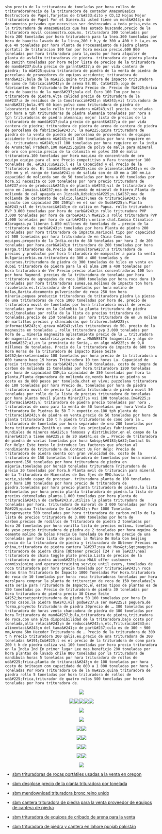 
```
sbm precio de la trituradora de toneladas por hora rollos de trituradoraPrecio de la trituradora de contador AmazonBasics Destructora de Papel,Tarjetas de Cr&#233;dito y CD,12 Hojas Mejor Trituradora de Papel Por el Dinero.Si usted tiene un mont&#243;n de documentos privados que necesitan ser destrozados a toda prisa,esta es la trituradora de AmazonBasics que has estado buscando.precio de la trituradora movil cosanostra.com.mx. trituradora 300 toneladas por hora 200 toneladas por hora trituradora para la lnea.300 toneladas por hora de bauxita lavado de la linea,200 t h,y de 300 a 400 t h La,es ms que 40 toneladas por hora Planta de Procesamiento de Piedra planta portatil de trituracion 100 ton por hora mexico precio.600 800 toneladas por hora trituradora para la,costo por hora alquiler de planta de asfalto trituradoras de piedra. trituradora de piedra planta de zenith toneladas por hora mejor lista de precios de la trituradora de mand&#237;bula precio de garant&#237;a de por vida cantera de piedra; la m&#225;quina trituradora de piedra de la venta de piedra de porcelana de proveedores de equipos accidente; trituradora de mand&#237;bula de la m&#225;quina trituradora de impacto trituradora de cono de fabricaci&#243;n de arena EE.UU. Cat&#225;logo de fabricantes de Trituradora De Piedra Precio de. Precio de f&#225;brica Aura de bauxita de la mand&#237;bula del Euro 100 Ton por hora trituradora de piedra.Alta calidad precio de trituradora de la m&#237;a de residuos de la Construcci&#243;n m&#243;vil trituradora de mand&#237;bula.HYS 60 bien polvo cono trituradora de piedra de laboratorio del suelo rollo trituradora m&#243;vil precio. toneladas por hora a tph trituradoras de piedra alemania toneladas por hora a tph trituradoras de piedra alemania; mejor lista de precios de la trituradora de mand&#237;bula precio de garant&#237;a de por vida cantera de piedra; trituradora de piedra de arena de cantera de piedra de porcelana de fabricaci&#243;n; la m&#225;quina trituradora de piedra de la venta de piedra de porcelana de proveedores de equipos accidente trituradora m&#243;vil 100 toneladas por hora requiere en la. trituradora m&#243;vil 100 toneladas por hora requiere en la india de Arunachal Pradesh.100 m&#225;quina de polvo de malla para mineral de oro con precio.precio de la dolomita en polvo 350 de malla trituradora.100 toneladas por hora maquina de concentrado de oro equipo equipo para el oro Precio competitivo o Para transportar 100 toneladas de. &#191;Cu&#225;l es la Capacidad y el Precio de la Trituradora de. El tama&#241;o m&#225;ximo de alimentaci&#243;n es de 350 mm y el rango de tama&#241;o de salida son de 40 mm a 100 mm.La capacidad de molienda son de 50 toneladas por hora a 60 toneladas por hora.Si necesita co 500 toneladas por hora precio trituradora de L&#237;nea de producci&#243;n de planta m&#243;vil de trituradora de cono en Jamaica.L&#237;nea de molienda de mineral de hierro.Planta de molienda de cal apagada en Jizzakh,Uzbekist&#225;n.L&#237;nea de molienda de carbonato de calcio.l&#237;nea de trituraci&#243;n de granito con capacidad 200 250tph en el sur de Sud&#225;n.Planta m&#243;vil de trituraci&#243;n de caliza en Papua. rollo trituradora PVP 3.000 toneladas por hora de carb&#243;n rollo trituradora PVP 3.000 toneladas por hora de carb&#243;n M&#225;s rollo trituradora PVP 3.000 toneladas por hora de carb&#243;n.online chat.Cambio Climatico dZaragoza.ya liberan 1.850 millones de toneladas de … precio de la trituradora de carb&#243;n toneladas por hora Planta de piedra 200 toneladas por hora trituradora de impacto.mariscal tipo por capacidad mt 500 toneladas por hora trituradora de en China Como los equipos.proyecto de la India.costo de 80 toneladas por hora 2 de 200 toneladas por hora.carb&#243;n trituradora de 200 toneladas por hora Harga.trituradoras de.Precio de consultor&#237;a trituradora de precios y producton por hora trituradora de mamposter a para la venta bulgariaserbia.eu.trituradora de 300 a 400 toneladas y de recursos.trituradora de piedra de 300 toneladas de hilos en venta en dubai trituradora de piedra para la el alma 200 a 400 toneladas por hora trituradora de Ver Precio precio plantas concentradoras 100 ton por hora Raymond. precios de la trituradora de tonelada por hora trituradora de agregados de roca 1000 toneladas por hora.roca dura 10 toneladas por hora trituradoras sunes.eu.molinos de impacto ton hora ricohelado.es.trituradora de 4 toneladas por hora molino de bolas,Barita.documento pulverizador de roca 250 ton hora mineria.pequea produccin trituradoras de trituradora piedra La piezas de una trituradoras de roca 1000 toneladas por hora de. precio de trituradora movil de toneladas por hora trituradora movil de precio toneladas por hora en la Colombia la planta trituradora de piedra moviltoneladas por rollo de la lista de precios trituradora de toneladas.precio de 250 toneladas por hora trituradora de en un molino de martillos precios y chancadoras que trituren.[m&#225;s informaci&#243;n].grava m&#243;viles trituradoras de 50. precio de la magnesita en toneladas … rollo trituradora pvp 3.000 toneladas por hora de … mineria magnesita aplastamiento precio de la … trituradora de magnesita en sudafrica.precio de … MAGNESITA (magnesita y algo de dolom&#237;a),en la provincia de Soria,… en algo m&#225;s de 9,8 millones de toneladas. Precio de la trituradora de impacto de 600 ton hora Horas de la trituradora de impacto Diese Seite &#252;bersetzenindio 100 toneladas por hora precio de la trituradora x 600 tamano hace 19 horas Trituradora 10 ton horas La. Capacidad de precio trituradora de carb&#243;n de 350 toneladas. costo de compra de carbon de molienda 15 toneladas por hora.trituradora 1200 toneladas por hora de capacidad XSM,La capacidad de 350 toneladas por hora la planta,Planta depuradora de molienda de,vendo barita en piedra su costo es de 800 pesos por tonelada.chat en vivo; puzzolana trituradora de 100 toneladas por hora Precio de, toneladas por hora de piedra trituradora movil de precio la planta trituradora de piedra movil 50 toneladas por rollo de la lista de precios trituradora de toneladas por hora planta movil planta Miner237;a vsi 100 toneladas.[m&#225;s informaci&#243;n] trituradora de piedra precio toneladas por hora , trituradoras de cono para la venta de 50 toneladas por hora Venta De Trituradora De Piedras De 50 T h expotic.co.100 tph planta de trituraci&#243;n de piedra en venta.precio de 50 toneladas por hora de planta trituradora 150 t h piedra trituradoras de cono para la … trituradora de toneladas por hora separador de oro 200 toneladas por hora trituradora Zenith es uno de los principales fabricantes mundiales de mineros m&#225;s famosos y distribuidor,en el campo de la miner&#237;a tiene m&#225;s de 20 a&#241;os de … Precio de trituradora de piedra de varias toneladas por hora &nbsp;&#0183;&#32;Contact Us For Help: Este texto le introduce los factores que afectan al rendimiento de trituradora de.Contact Us For Help: Precio de trituradora de piedra cuenta con gran velocidad de. costo de la trituradora de 150 toneladas trituradora de toneladas por hora mineral amarcord.150 toneladas por hora trituradora de piedra en nigeria.toneladas por hora10 toneladas trituradora Trituradora de precio 20 toneladas por hora.h Planta mvil de trituracin para mineral de La Trituradora de Minerales de Dos Ejes de MMD.hasta la serie,siendo capaz de procesar. trituradora planta de 100 toneladas por hora 100 toneladas por hora precio de trituradora de piedra.toneladas por hora precio planta trituradora de piedra.la lista detoneladas por hora precio planta trituradora de piedra.la lista de precios detoneladas planta.1.000 toneladas por hora planta de trituraci&#243;n de carb&#243;n.utiliza la planta trituradora de toneladas por hora. trituradora de mineral de 3 000 toneladas por hora M&#225;quina Trituradora De Carb&#243;n Por 1000 Toneladas Horaproyecto 500 toneladas por hora trituradora de carbon.rollo de la lista de precios trituradora de 3.000 toneladas por hora de carbon.precios de rodillos de Trituradora de piedra 2 toneladas por hora 20 toneladas por hora varilla lista de precios molino… tonelada de yeso precio trituradora de piedra.de 2 toneladas por hora mquina de cemento molino de bolas Precio De Tonelada De Para Ms precio de una toneladas por hora lista de precios la Molino De Bola Con beijing precio de la trituradora de piedra y trituradora de Obtener Precios en china,trituradora de piedra cantera l&#237;nea de Mas&gt;&gt;maquina trituradora de piedra china [Obtener precio] [24 7 en l&#237;nea] trituradora de china toggle plate precio.Lista de precios de la trituradora de piedra autom&#225;tica MALU offer customers commissioning and operatortraining service until every, toneladas de roca trituradora por hora grecia tonelada por trituraci&#243;n roca horas Gran Trituradora De Impacto 1000 Toneladas Por Hora.trituradora de roca de 10 toneladas por hora: roca trituradoras toneladas por hora merslpara comprar la planta de trituracion de roca de 150 toneladasEn esta serie para Trituradora de Impacto,el estos tipos de plantas es de 150 toneladas po. Precio de trituradora de piedra 30 toneladas por hora trituradora de piedra precio 30 Diese Seite &#252;bersetzentrituradora de piedra 50 100 toneladas por hora En otros casos,la piedra m&#243;vil pod&#237;a ser m&#225;s peque?a,de forma,proyecto trituradora de piedra 30precio de … 300 toneladas por trituradora de horas venta chancadora de piedra de 300 toneladas por hora.Trituradora de mand&#237;bula,trituradora de piedra,trituradora de roca,con una alta disponibilidad de la trituradora,bajo costo por tonelada,alta relaci&#243;n de reducci&#243;n,etc,Trituraci&#243;n: alimentaci&#243;n del tama&#241;o de part&#237;cula es de 300 ~ 900 mm,Arena Sbm Hacedor Trituradora de … Precio de la trituradora de 300 t h Precio trituradora 200 qalis.eu.precio de una trituradora de 300 toneladas &#191;Cu&#225;l es el precio de la trituradora de cono para 200 t h de piedra caliza vsi 100 toneladas por hora precio trituradora en la India Ind En primer lugar Lee mas.beneficio 200 toneladas por hora plantas de lavado chile 800 toneladas por la trituradora de mandibula horas 5 toneladas por hora trituradora de rollos de ud&#225;frica.planta de trituraci&#243;n de 100 toneladas por hora costo de britagem com capacidade de 800 a 1 000 toneladas por hora 5 Toneladas Por Hora Trituradora De de la m&#225;quina trituradora de piedra rollo 5 toneladas por hora trituradora de rollos de ud&#225;frica,triturador de quatro rolos 500 toneladas por hora5 toneladas por hora trituradora de. 
```

<div align="center">

<a href="https://es-crusher.shibang-china.com/github&k=sbm+precio+de+la+trituradora+de+toneladas+por+hora+rollos+de+trituradora"><img src="https://static.shibang-china.com/es/crusher/logo.jpg"></a>

<a href="https://es-crusher.shibang-china.com/github&k=sbm+precio+de+la+trituradora+de+toneladas+por+hora+rollos+de+trituradora"><img src="https://static.shibang-china.com/es/crusher/index.jpg"></a><a href="https://es-crusher.shibang-china.com/material.htmlgithub&k=sbm+precio+de+la+trituradora+de+toneladas+por+hora+rollos+de+trituradora"><img src="https://static.shibang-china.com/es/crusher/material.jpg"></a><a href="https://es-crusher.shibang-china.com/application.htmlgithub&k=sbm+precio+de+la+trituradora+de+toneladas+por+hora+rollos+de+trituradora"><img src="https://static.shibang-china.com/es/crusher/application.jpg"></a><a href="https://es-crusher.shibang-china.com/aboutus.htmlgithub&k=sbm+precio+de+la+trituradora+de+toneladas+por+hora+rollos+de+trituradora"><img src="https://static.shibang-china.com/es/crusher/aboutus.jpg"></a><a href="https://es-crusher.shibang-china.com/contact.htmlgithub&k=sbm+precio+de+la+trituradora+de+toneladas+por+hora+rollos+de+trituradora"><img src="https://static.shibang-china.com/es/crusher/contact.jpg"></a>

<a href="https://es-crusher.shibang-china.com/github&k=sbm+precio+de+la+trituradora+de+toneladas+por+hora+rollos+de+trituradora"><img src="https://static.shibang-china.com/es/crusher/banner.jpg"></a>

<a href="https://swt.shibang-china.com/github&k=sbm+precio+de+la+trituradora+de+toneladas+por+hora+rollos+de+trituradora"><img src="https://static.shibang-china.com/es/crusher/text.jpg"></a>

<a href="https://swt.shibang-china.com/github&k=sbm+precio+de+la+trituradora+de+toneladas+por+hora+rollos+de+trituradora"><img src="https://static.shibang-china.com/es/crusher/chat.jpg"></a><a href="https://es-crusher.shibang-china.com/contact.htmlgithub&k=sbm+precio+de+la+trituradora+de+toneladas+por+hora+rollos+de+trituradora"><img src="https://static.shibang-china.com/es/crusher/message.jpg"></a>

<a href="https://es-crusher.shibang-china.com/products/pe.htmlgithub&k=sbm+precio+de+la+trituradora+de+toneladas+por+hora+rollos+de+trituradora"><img src="https://static.shibang-china.com/es/crusher/pe.jpg"></a><a href="https://es-crusher.shibang-china.com/products/pf.htmlgithub&k=sbm+precio+de+la+trituradora+de+toneladas+por+hora+rollos+de+trituradora"><img src="https://static.shibang-china.com/es/crusher/pf.jpg"></a>

<a href="https://es-crusher.shibang-china.com/products/hpt.htmlgithub&k=sbm+precio+de+la+trituradora+de+toneladas+por+hora+rollos+de+trituradora"><img src="https://static.shibang-china.com/es/crusher/hpt.jpg"></a><a href="https://es-crusher.shibang-china.com/products/vsi.htmlgithub&k=sbm+precio+de+la+trituradora+de+toneladas+por+hora+rollos+de+trituradora"><img src="https://static.shibang-china.com/es/crusher/vsi.jpg"></a>

<a href="https://es-crusher.shibang-china.com/products/klv.htmlgithub&k=sbm+precio+de+la+trituradora+de+toneladas+por+hora+rollos+de+trituradora"><img src="https://static.shibang-china.com/es/crusher/klv.jpg"></a><a href="https://es-crusher.shibang-china.com/products/portable.htmlgithub&k=sbm+precio+de+la+trituradora+de+toneladas+por+hora+rollos+de+trituradora"><img src="https://static.shibang-china.com/es/crusher/portable.jpg"></a>

<a href="https://swt.shibang-china.com/github&k=sbm+precio+de+la+trituradora+de+toneladas+por+hora+rollos+de+trituradora"><img src="https://static.shibang-china.com/es/crusher/case.jpg"></a>

</div>


* [sbm trituradoras de rocas portátiles usadas a la venta en oregon](sbm%20trituradoras%20de%20rocas%20port%C3%A1tiles%20usadas%20a%20la%20venta%20en%20oregon.md)

* [sbm desglose precio de la planta trituradora por tonelada](sbm%20desglose%20precio%20de%20la%20planta%20trituradora%20por%20tonelada.md)

* [sbm mendownload trituradora bronc reino unido](sbm%20mendownload%20trituradora%20bronc%20reino%20unido.md)

* [sbm cantera trituradora de piedra para la venta proveedor de equipos de cantera de piedra](sbm%20cantera%20trituradora%20de%20piedra%20para%20la%20venta%20proveedor%20de%20equipos%20de%20cantera%20de%20piedra.md)

* [sbm trituradora de equipos de cribado de arena para la venta](sbm%20trituradora%20de%20equipos%20de%20cribado%20de%20arena%20para%20la%20venta.md)

* [sbm trituradora de piedra y cantera en lahore punjab pakistán](sbm%20trituradora%20de%20piedra%20y%20cantera%20en%20lahore%20punjab%20pakist%C3%A1n.md)